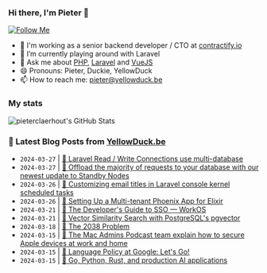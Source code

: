 ### Hi there, I'm Pieter 👋  
[![Follow Me](https://img.shields.io/github/followers/pieterclaerhout?label=Follow&style=social)](https://github.com/pieterclaerhout)

- 🏢 I'm working as a senior backend developer / CTO at [contractify.io](https://contractify.io)
- 🌱 I’m currently playing around with Laravel
- 💬 Ask me about [PHP](https://php.net), [Laravel](http://laravel.com) and [VueJS](https://vuejs.org)
- 😄 Pronouns: Pieter, Duckie, YellowDuck
- 📫 How to reach me: pieter@yellowduck.be

### My stats

![pieterclaerhout's GitHub Stats](https://github-readme-stats.vercel.app/api?username=pieterclaerhout&show_icons=true&count_private=true&line_height=40)

### 📩 Latest Blog Posts from [YellowDuck.be](https://www.yellowduck.be/)
<!-- BLOG-POST-LIST:START -->
- `2024-03-27` | [🔗 Laravel Read / Write Connections use multi-database](https://www.yellowduck.be/posts/laravel-read-write-connections-use-multi-database)  
- `2024-03-27` | [🔗 Offload the majority of requests to your database with our newest update to Standby Nodes](https://www.yellowduck.be/posts/getting-started-with-blockchain-technology)  
- `2024-03-26` | [🐥 Customizing email titles in Laravel console kernel scheduled tasks](https://www.yellowduck.be/posts/customizing-email-titles-in-laravel-console-kernel-scheduled-tasks)  
- `2024-03-26` | [🔗 Setting Up a Multi-tenant Phoenix App for Elixir](https://www.yellowduck.be/posts/setting-up-a-multi-tenant-phoenix-app-for-elixir-appsignal-blog)  
- `2024-03-21` | [🔗 The Developer&#39;s Guide to SSO — WorkOS](https://www.yellowduck.be/posts/the-developers-guide-to-sso-workos)  
- `2024-03-21` | [🔗 Vector Similarity Search with PostgreSQL&#39;s pgvector](https://www.yellowduck.be/posts/vector-similarity-search-with-postgresqls-pgvector)  
- `2024-03-18` | [🔗 The 2038 Problem](https://www.yellowduck.be/posts/the-2038-problem)  
- `2024-03-15` | [🔗 The Mac Admins Podcast team explain how to secure Apple devices at work and home](https://www.yellowduck.be/posts/the-mac-admins-podcast-team-explain-how-to-secure-apple-devices-at-work-and-home-1password)  
- `2024-03-15` | [🔗 Language Policy at Google: Let&#39;s Go!](https://www.yellowduck.be/posts/language-policy-at-google-lets-go)  
- `2024-03-15` | [🔗 Go, Python, Rust, and production AI applications](https://www.yellowduck.be/posts/go-python-rust-and-production-ai-applications)  

<!-- BLOG-POST-LIST:END -->
